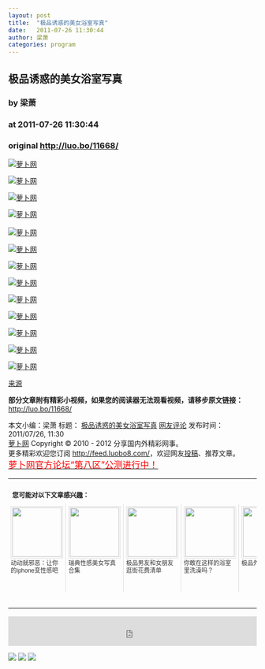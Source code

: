 ```yaml
---
layout: post
title:  "极品诱惑的美女浴室写真"
date:   2011-07-26 11:30:44
author: 梁萧
categories: program
---
```


## 极品诱惑的美女浴室写真
### by 梁萧
### at 2011-07-26 11:30:44
### original <http://luo.bo/11668/>

<p><a title="萝卜网" href="http://dulei.si/files/2011/07/25/ef45688b3e06f8f3f49204da7da82b80.jpg"><img title="萝卜网" src="http://dulei.si/files/2011/07/25/ef45688b3e06f8f3f49204da7da82b80.jpg" border="0" alt="萝卜网"></a></p><p><a title="萝卜网" href="http://dulei.si/files/2011/07/25/14908c6eb32b6ca2a5df7e5b5346f2c5.jpg"><img title="萝卜网" src="http://dulei.si/files/2011/07/25/14908c6eb32b6ca2a5df7e5b5346f2c5.jpg" border="0" alt="萝卜网"></a><span></span></p><p><a title="萝卜网" href="http://dulei.si/files/2011/07/25/2fa3f61c50317017ee88428683cba8b5.jpg"><img title="萝卜网" src="http://dulei.si/files/2011/07/25/2fa3f61c50317017ee88428683cba8b5.jpg" border="0" alt="萝卜网"></a></p><p><a title="萝卜网" href="http://dulei.si/files/2011/07/25/3edc23de4a360624e3317bd2a0e1e3db.jpg"><img title="萝卜网" src="http://dulei.si/files/2011/07/25/3edc23de4a360624e3317bd2a0e1e3db.jpg" border="0" alt="萝卜网"></a><br> <br> <a title="萝卜网" href="http://dulei.si/files/2011/07/25/4aaea7bda499b569cd259337bd15b3d9.jpg"><img title="萝卜网" src="http://dulei.si/files/2011/07/25/4aaea7bda499b569cd259337bd15b3d9.jpg" border="0" alt="萝卜网"></a></p><p><a title="萝卜网" href="http://dulei.si/files/2011/07/25/10e06bffe37cba7a94625cd2136dae7d.jpg"><img title="萝卜网" src="http://dulei.si/files/2011/07/25/10e06bffe37cba7a94625cd2136dae7d.jpg" border="0" alt="萝卜网"></a></p><p><a title="萝卜网" href="http://dulei.si/files/2011/07/25/e822025eaf8940efc6eb2bc2177ed4f4.jpg"><img title="萝卜网" src="http://dulei.si/files/2011/07/25/e822025eaf8940efc6eb2bc2177ed4f4.jpg" border="0" alt="萝卜网"></a></p><p><a title="萝卜网" href="http://dulei.si/files/2011/07/25/9be6ad3c92955aa8bf0e79db5877fd6f.jpg"><img title="萝卜网" src="http://dulei.si/files/2011/07/25/9be6ad3c92955aa8bf0e79db5877fd6f.jpg" border="0" alt="萝卜网"></a></p><p><a title="萝卜网" href="http://dulei.si/files/2011/07/25/a17d765c65f7ff400852798654ba4dfb.jpg"><img title="萝卜网" src="http://dulei.si/files/2011/07/25/a17d765c65f7ff400852798654ba4dfb.jpg" border="0" alt="萝卜网"></a></p><p><a title="萝卜网" href="http://dulei.si/files/2011/07/25/ca506d74966111df6ed33cb96104c03a.jpg"><img title="萝卜网" src="http://dulei.si/files/2011/07/25/ca506d74966111df6ed33cb96104c03a.jpg" border="0" alt="萝卜网"></a></p><p><a title="萝卜网" href="http://dulei.si/files/2011/07/25/2b82e719cd4a0eb0cbbf5f6878b68249.jpg"><img title="萝卜网" src="http://dulei.si/files/2011/07/25/2b82e719cd4a0eb0cbbf5f6878b68249.jpg" border="0" alt="萝卜网"></a></p><p><a title="萝卜网" href="http://dulei.si/files/2011/07/25/929365b5cab0802d4e7966b14389da0b.jpg"><img title="萝卜网" src="http://dulei.si/files/2011/07/25/929365b5cab0802d4e7966b14389da0b.jpg" border="0" alt="萝卜网"></a></p><p><a title="萝卜网" href="http://dulei.si/files/2011/07/25/bc8f761d2c851f761662559f0d253deb.jpg"><img title="萝卜网" src="http://dulei.si/files/2011/07/25/bc8f761d2c851f761662559f0d253deb.jpg" border="0" alt="萝卜网"></a></p><p><a href="http://www.hoopchina.com/">来源</a></p><p><strong>部分文章附有精彩小视频，如果您的阅读器无法观看视频，请移步原文链接：</strong> <a href="http://luo.bo/11668/" title="极品诱惑的美女浴室写真">http://luo.bo/11668/</a></p> 本文小编：梁萧 标题： <a href="http://luo.bo/11668/" title="极品诱惑的美女浴室写真">极品诱惑的美女浴室写真</a> <a href="http://luo.bo/11668/#comments" title="to the comments">网友评论</a> 发布时间：2011/07/26, 11:30 <br> <a href="http://luo.bo/" title="萝卜网 - 人人都是艺术家">萝卜网</a> Copyright ©   2010 - 2012 分享国内外精彩网事。<br> 更多精彩欢迎您订阅 <a href="http://feed.luobo8.com/">http://feed.luobo8.com/</a>，欢迎网友<a href="http://luo.bo/delivery/">投稿</a>、推荐文章。<br> <a href="http://luo.bo/8888/"><font color="red" size="4">萝卜网官方论坛“第八区”公测进行中！</font></a><br><table cellspacing="0" cellpadding="3" border="0" style="clear:both"><tr><td colspan="5"><b><font size="-1" style="display:block!important;padding:20px 0 5px!important">您可能对以下文章感兴趣：</font></b></td></tr><tr><td width="106" valign="top" style="padding:5px!important;margin:0!important"> <a title="动动就邪恶：让你的iphone变性感吧" style="text-decoration:none!important" href="http://app.wumii.com/ext/redirect.htm?url=http%3A%2F%2Fluo.bo%2F11449%2F&amp;from=http%3A%2F%2Fluo.bo%2F11668%2F"> <img style="margin:0!important;padding:2px!important;border:1px solid #dddddd!important;width:100px!important;height:100px!important" src="http://static.wumii.com/site_images/2011/07/21/18385119.jpg" width="100px" height="100px"><br> <font size="-1" color="#333333" style="display:block!important;line-height:15px!important;width:106px!important;font:12px/15px arial!important;height:60px!important;margin:3px 0 0 0!important;padding:0!important;overflow:hidden!important">动动就邪恶：让你的iphone变性感吧</font> </a></td><td width="106" valign="top" style="padding:5px!important;margin:0!important;border-left:1px solid #dddddd!important"> <a title="瑞典性感美女写真合集" style="text-decoration:none!important" href="http://app.wumii.com/ext/redirect.htm?url=http%3A%2F%2Fluo.bo%2F6280%2F&amp;from=http%3A%2F%2Fluo.bo%2F11668%2F"> <img style="margin:0!important;padding:2px!important;border:1px solid #dddddd!important;width:100px!important;height:100px!important" src="http://static.wumii.com/site_images/2011/03/27/4391008.jpg" width="100px" height="100px"><br> <font size="-1" color="#333333" style="display:block!important;line-height:15px!important;width:106px!important;font:12px/15px arial!important;height:60px!important;margin:3px 0 0 0!important;padding:0!important;overflow:hidden!important">瑞典性感美女写真合集</font> </a></td><td width="106" valign="top" style="padding:5px!important;margin:0!important;border-left:1px solid #dddddd!important"> <a title="极品男友和女朋友逛街花费清单" style="text-decoration:none!important" href="http://app.wumii.com/ext/redirect.htm?url=http%3A%2F%2Fluo.bo%2F11274%2F&amp;from=http%3A%2F%2Fluo.bo%2F11668%2F"> <img style="margin:0!important;padding:2px!important;border:1px solid #dddddd!important;width:100px!important;height:100px!important" src="http://static.wumii.com/site_images/2011/07/17/17838941.jpg" width="100px" height="100px"><br> <font size="-1" color="#333333" style="display:block!important;line-height:15px!important;width:106px!important;font:12px/15px arial!important;height:60px!important;margin:3px 0 0 0!important;padding:0!important;overflow:hidden!important">极品男友和女朋友逛街花费清单</font> </a></td><td width="106" valign="top" style="padding:5px!important;margin:0!important;border-left:1px solid #dddddd!important"> <a title="你敢在这样的浴室里洗澡吗？" style="text-decoration:none!important" href="http://app.wumii.com/ext/redirect.htm?url=http%3A%2F%2Fluo.bo%2F6762%2F&amp;from=http%3A%2F%2Fluo.bo%2F11668%2F"> <img style="margin:0!important;padding:2px!important;border:1px solid #dddddd!important;width:100px!important;height:100px!important" src="http://static.wumii.com/site_images/2011/04/27/5591060.jpg" width="100px" height="100px"><br> <font size="-1" color="#333333" style="display:block!important;line-height:15px!important;width:106px!important;font:12px/15px arial!important;height:60px!important;margin:3px 0 0 0!important;padding:0!important;overflow:hidden!important">你敢在这样的浴室里洗澡吗？</font> </a></td><td width="106" valign="top" style="padding:5px!important;margin:0!important;border-left:1px solid #dddddd!important"> <a title="极品外国美女" style="text-decoration:none!important" href="http://app.wumii.com/ext/redirect.htm?url=http%3A%2F%2Fluo.bo%2F4025%2F&amp;from=http%3A%2F%2Fluo.bo%2F11668%2F"> <img style="margin:0!important;padding:2px!important;border:1px solid #dddddd!important;width:100px!important;height:100px!important" src="http://static.wumii.com/site_images/2011/01/03/1785751.jpg" width="100px" height="100px"><br> <font size="-1" color="#333333" style="display:block!important;line-height:15px!important;width:106px!important;font:12px/15px arial!important;height:60px!important;margin:3px 0 0 0!important;padding:0!important;overflow:hidden!important">极品外国美女</font> </a></td></tr><tr><td colspan="5" align="right"> <a style="text-decoration:none!important" href="http://www.wumii.com/widget/relatedItems.htm" title="无觅相关文章插件"> <font size="-1" color="#bbbbbb" style="display:block!important;font-family:arial!important;padding:5px 0!important;font-size:12px!important;color:#bbb!important">无觅</font> </a></td></tr></table><p><iframe src="http://feedads.g.doubleclick.net/~ah/f/7sv1ooo89v8jfelhdjk8plpa64/468/60#http%3A%2F%2Fluo.bo%2F11668%2F" width="100%" height="60" frameborder="0" scrolling="no" marginwidth="0" marginheight="0"></iframe></p><div>
<a href="http://feeds.feedburner.com/~ff/tamd?a=aXk33YQikzM:zGZLBWuKnys:yIl2AUoC8zA"><img src="http://feeds.feedburner.com/~ff/tamd?d=yIl2AUoC8zA" border="0"></a> <a href="http://feeds.feedburner.com/~ff/tamd?a=aXk33YQikzM:zGZLBWuKnys:qj6IDK7rITs"><img src="http://feeds.feedburner.com/~ff/tamd?d=qj6IDK7rITs" border="0"></a> <a href="http://feeds.feedburner.com/~ff/tamd?a=aXk33YQikzM:zGZLBWuKnys:-BTjWOF_DHI"><img src="http://feeds.feedburner.com/~ff/tamd?i=aXk33YQikzM:zGZLBWuKnys:-BTjWOF_DHI" border="0"></a>
</div>